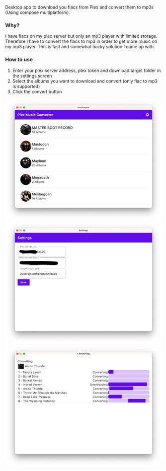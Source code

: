 Desktop app to download you flacs from Plex and convert them to mp3s (Using compose multiplatform).

### Why?

I have flacs on my plex server but only an mp3 player with limited storage. Therefore I have to convert the flacs to mp3
in order to get more music on my mp3 player. This is fast and somewhat hacky solution I came up with.

### How to use

1. Enter your plex server address, plex token and download target folder in the settings screen
2. Select the albums you want to download and convert (only flac to mp3 is supported)
3. Click the convert button

![](media/overview-screen.png)
![](media/settings-screen.png)
![](media/converting-screen.png)